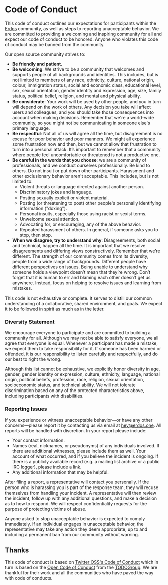 # Code of Conduct
This code of conduct outlines our expectations for participants within the
[Erdos](https://erdos.one) community, as well as steps to reporting unacceptable behavior. We are
committed to providing a welcoming and inspiring community for all and expect our code of conduct to
be honored. Anyone who violates this code of conduct may be banned from the community.

Our open source community strives to:

* **Be friendly and patient.**
* **Be welcoming**: We strive to be a community that welcomes and supports people of all backgrounds
  and identities. This includes, but is not limited to members of any race, ethnicity, culture,
  national origin, colour, immigration status, social and economic class, educational level, sex,
  sexual orientation, gender identity and expression, age, size, family status, political belief,
  religion, and mental and physical ability.
* **Be considerate**: Your work will be used by other people, and you in turn will depend on the
  work of others. Any decision you take will affect users and colleagues, and you should take those
  consequences into account when making decisions. Remember that we're a world-wide community, so
  you might not be communicating in someone else's primary language.
* **Be respectful**:  Not all of us will agree all the time, but disagreement is no excuse for poor
  behavior and poor manners. We might all experience some frustration now and then, but we cannot
  allow that frustration to turn into a personal attack. It’s important to remember that a community
  where people feel uncomfortable or threatened is not a productive one.
* **Be careful in the words that you choose**: we are a community of professionals, and we conduct
  ourselves professionally. Be kind to others. Do not insult or put down other participants.
  Harassment and other exclusionary behavior aren't acceptable. This includes, but is not limited
  to:
  * Violent threats or language directed against another person.
  * Discriminatory jokes and language.
  * Posting sexually explicit or violent material.
  * Posting (or threatening to post) other people's personally identifying information ("doxing").
  * Personal insults, especially those using racist or sexist terms.
  * Unwelcome sexual attention.
  * Advocating for, or encouraging, any of the above behavior.
  * Repeated harassment of others. In general, if someone asks you to stop, then stop.
* **When we disagree, try to understand why**: Disagreements, both social and technical, happen all
  the time. It is important that we resolve disagreements and differing views constructively.
  Remember that we’re different. The strength of our community comes from its diversity, people from
  a wide range of backgrounds. Different people have different perspectives on issues. Being unable
  to understand why someone holds a viewpoint doesn’t mean that they’re wrong. Don’t forget that it
  is human to err and blaming each other doesn’t get us anywhere. Instead, focus on helping to
  resolve issues and learning from mistakes.

This code is not exhaustive or complete. It serves to distill our common understanding of a
collaborative, shared environment, and goals. We expect it to be followed in spirit as much as in
the letter.

### Diversity Statement

We encourage everyone to participate and are committed to building a community for all. Although we
may not be able to satisfy everyone, we all agree that everyone is equal. Whenever a participant has
made a mistake, we expect them to take responsibility for it. If someone has been harmed or
offended, it is our responsibility to listen carefully and respectfully, and do our best to right
the wrong.

Although this list cannot be exhaustive, we explicitly honor diversity in age, gender, gender
identity or expression, culture, ethnicity, language, national origin, political beliefs,
profession, race, religion, sexual orientation, socioeconomic status, and technical ability. We will
not tolerate discrimination based on any of the protected characteristics above, including
participants with disabilities.

### Reporting Issues
If you experience or witness unacceptable behavior—or have any other concerns—please report it by
contacting us via email at [hey@erdos.one](mailto:hey@erdos.one). All reports will be handled with
discretion. In your report please include:

- Your contact information.
- Names (real, nicknames, or pseudonyms) of any individuals involved. If there are additional
  witnesses, please include them as well. Your account of what occurred, and if you believe the
  incident is ongoing. If there is a publicly available record (e.g. a mailing list archive or a
  public IRC logger), please include a link.
- Any additional information that may be helpful.

After filing a report, a representative will contact you personally. If the person who is harassing
you is part of the response team, they will recuse themselves from handling your incident. A
representative will then review the incident, follow up with any additional questions, and make a
decision as to how to respond. We will respect confidentiality requests for the purpose of
protecting victims of abuse.

Anyone asked to stop unacceptable behavior is expected to comply immediately. If an individual
engages in unacceptable behavior, the representative may take any action they deem appropriate, up
to and including a permanent ban from our community without warning.

## Thanks
This code of conduct is based on
[Twitter OSS's Code of Conduct](https://github.com/twitter/.github/blob/main/code-of-conduct.md)
which in turn is based on the [Open Code of Conduct](https://github.com/todogroup/opencodeofconduct)
from the [TODOGroup](http://todogroup.org). We are thankful for their work and all the communities
who have paved the way with code of conducts.
